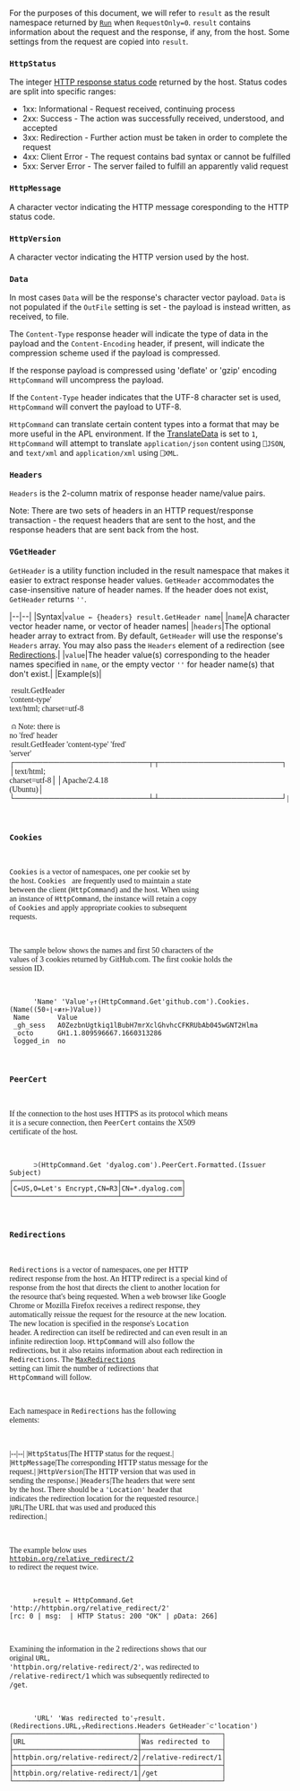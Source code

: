 For the purposes of this document, we will refer to `result` as the result namespace returned by [`Run`](./instance-methods.md#run) when `RequestOnly=0`. `result` contains information about the request and the response, if any, from the host. Some settings from the request are copied into `result`.

### `HttpStatus`
The integer [HTTP response status code](https://www.iana.org/assignments/http-status-codes/http-status-codes.xhtml) returned by the host. Status codes are split into specific ranges:

* 1xx: Informational - Request received, continuing process
* 2xx: Success - The action was successfully received, understood, and accepted
* 3xx: Redirection - Further action must be taken in order to complete the request
* 4xx: Client Error - The request contains bad syntax or cannot be fulfilled
* 5xx: Server Error - The server failed to fulfill an apparently valid request
### `HttpMessage`
A character vector indicating the HTTP message coresponding to the HTTP status code.   
### `HttpVersion`
A character vector indicating the HTTP version used by the host. 
### `Data`
In most cases `Data` will be the response's character vector payload. `Data` is not populated if the `OutFile` setting is set - the payload is instead written, as received, to file.

The `Content-Type` response header will indicate the type of data in the payload and the `Content-Encoding` header, if present, will indicate the compression scheme used if the payload is compressed.

If the response payload is compressed using 'deflate' or 'gzip' encoding `HttpCommand` will uncompress the payload.

If the `Content-Type` header indicates that the UTF-8 character set is used, `HttpCommand` will convert the payload to UTF-8. 

`HttpCommand` can translate certain content types into a format that may be more useful in the APL environment.  If the [TranslateData](./operational-settings.md#translatedata) is set to `1`, `HttpCommand` will attempt to translate `application/json` content using `⎕JSON`, and  `text/xml` and `application/xml` using `⎕XML`.
### `Headers`
`Headers` is the 2-column matrix of response header name/value pairs.

Note: There are two sets of headers in an HTTP request/response transaction - the request headers that are sent to the host, and the response headers that are sent back from the host.
### `∇GetHeader` 
`GetHeader` is a utility function included in the result namespace that makes it easier to extract response header values. `GetHeader` accommodates the case-insensitive nature of header names. If the header does not exist, `GetHeader` returns `''`.

|--|--|
|Syntax|`value ← {headers} result.GetHeader name`|
|`name`|A character vector header name, or vector of header names|
|`headers`|The optional header array to extract from. By default, `GetHeader` will use the response's `Headers` array. You may also pass the `Headers` element of a redirection (see [Redirections](#redirections).|
|`value`|The header value(s) corresponding to the header names specified in `name`, or the empty vector `''` for header name(s) that don't exist.|
|Example(s)|<pre style="font-family:APL;">      result.GetHeader 'content-type'<br/>text/html; charset=utf-8<br/><br/>      ⍝ Note: there is no 'fred' header<br/>      result.GetHeader 'content-type' 'fred' 'server'<br/>┌────────────────────────┬┬──────────────────────┐<br/>│text/html; charset=utf-8││Apache/2.4.18 (Ubuntu)│<br/>└────────────────────────┴┴──────────────────────┘|

### `Cookies`
`Cookies` is a vector of namespaces, one per cookie set by the host. `Cookies ` are frequently used to maintain a state between the client (`HttpCommand`) and the host. When using an instance of `HttpCommand`, the instance will retain a copy of `Cookies` and apply appropriate cookies to subsequent requests.

The sample below shows the names and first 50 characters of the values of 3 cookies returned by GitHub.com. The first cookie holds the session ID.
```
      'Name' 'Value'⍪↑(HttpCommand.Get'github.com').Cookies.(Name((50∘⌊∘≢↑⊢)Value))
 Name       Value                                              
 _gh_sess   A0ZezbnUgtkiq1lBubH7mrXclGhvhcCFKRUbAb045wGNT2Hlma 
 _octo      GH1.1.809596667.1660313286                         
 logged_in  no                                                 

```
### `PeerCert`
If the connection to the host uses HTTPS as its protocol which means it is a secure connection, then `PeerCert` contains the X509 certificate of the host.
```
      ⊃(HttpCommand.Get 'dyalog.com').PeerCert.Formatted.(Issuer Subject)
┌──────────────────────────┬───────────────┐
│C=US,O=Let's Encrypt,CN=R3│CN=*.dyalog.com│
└──────────────────────────┴───────────────┘
```
### `Redirections`
`Redirections` is a vector of namespaces, one per HTTP redirect response from the host. An HTTP redirect is a special kind of response from the host that directs the client to another location for the resource that's being requested. When a web browser like Google Chrome or Mozilla Firefox receives a redirect response, they automatically reissue the request for the resource at the new location. The new location is specified in the response's `Location` header.  A redirection can itself be redirected and can even result in an infinite redirection loop. `HttpCommand` will also follow the redirections, but it also retains information about each redirection in `Redirections`. The [`MaxRedirections`](./operational-settings.md#maxredirections) setting can limit the number of redirections that `HttpCommand` will follow.

Each namespace in `Redirections` has the following elements:

|--|--|
|`HttpStatus`|The HTTP status for the request.|
|`HttpMessage`|The corresponding HTTP status message for the request.|
|`HttpVersion`|The HTTP version that was used in sending the response.|
|`Headers`|The headers that were sent by the host. There should be a `'Location'` header that indicates the redirection location for the requested resource.|
|`URL`|The URL that was used and produced this redirection.|

The example below uses <code><a href="http://httpbin.org/relative_redirect/2">httpbin.org/relative_redirect/2</a></code> to redirect the request twice.

```
      ⊢result ← HttpCommand.Get 'http://httpbin.org/relative_redirect/2'
[rc: 0 | msg:  | HTTP Status: 200 "OK" | ⍴Data: 266]
```

Examining the information in the 2 redirections shows that our original `URL`, `'httpbin.org/relative-redirect/2'`, was redirected to `/relative-redirect/1` which was subsequently redirected to `/get`.

```
      'URL' 'Was redirected to'⍪result.(Redirections.URL,⍪Redirections.Headers GetHeader¨⊂'location')
┌───────────────────────────────┬────────────────────┐
│URL                            │Was redirected to   │
├───────────────────────────────┼────────────────────┤
│httpbin.org/relative-redirect/2│/relative-redirect/1│
├───────────────────────────────┼────────────────────┤
│httpbin.org/relative-redirect/1│/get                │
└───────────────────────────────┴────────────────────┘
```